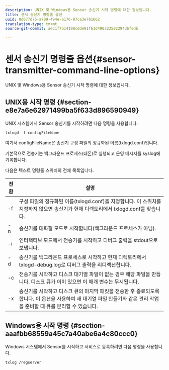```yaml
---
description: UNIX 및 Windows용 Sensor 송신기 시작 명령에 대한 정보입니다.
title: 센서 송신기 명령줄 옵션
uuid: 8d077d76-a709-494e-a176-07ca3e761662
translation-type: tm+mt
source-git-commit: aec1f7b14198cdde91f61d490a235022943bfedb

---
```



# 센서 송신기 명령줄 옵션{#sensor-transmitter-command-line-options}

UNIX 및 Windows용 Sensor 송신기 시작 명령에 대한 정보입니다.

## UNIX용 시작 명령 {#section-e8e7a6e62971499ba5f633d896590949}

UNIX 시스템에서 Sensor 송신기를 시작하려면 다음 명령을 사용합니다.

```
txlogd -f configFileName
```

여기서 configFileName은 송신기 구성 파일의 정규화된 이름(txlogd.conf)입니다.

기본적으로 전송기는 백그라운드 프로세스(데몬)로 실행되고 운영 메시지를 syslog에 기록합니다.

다음은 텍스트 명령줄 스위치의 전체 목록입니다.

| 전환 | 설명 |
|---|---|
| -f | 구성 파일의 정규화된 이름(txlogd.conf)을 지정합니다. 이 스위치를 지정하지 않으면 송신기가 현재 디렉토리에서 txlogd.conf를 찾습니다. |
| -n | 송신기를 대화형 모드로 시작합니다(백그라운드 프로세스가 아님). |
| -i | 인터랙티브 모드에서 전송기를 시작하고 디버그 출력을 stdout으로 보냅니다. |
| -d | 송신기를 백그라운드 프로세스로 시작하고 현재 디렉토리에서 txlogd-debug.log로 디버그 출력을 리디렉션합니다. |
| -c | 전송기를 시작하고 디스크 대기열 파일이 없는 경우 해당 파일을 만듭니다. 디스크 큐가 이미 있으면 이 매개 변수는 무시됩니다. |
| -x | 송신기를 시작하고 디스크 큐의 마지막 패킷을 전송한 후 종료되도록 합니다. 이 옵션을 사용하여 새 대기열 파일 만들기와 같은 관리 작업을 준비할 때 큐를 분리할 수 있습니다. |

## Windows용 시작 명령 {#section-aaafbb68559a45c7a40abe6a4c80ccc0}

Windows 시스템에서 Sensor를 시작하고 서비스로 등록하려면 다음 명령을 사용합니다.

```
txlog /regserver
```

